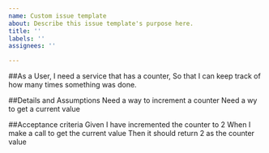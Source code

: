 ```yaml
---
name: Custom issue template
about: Describe this issue template's purpose here.
title: ''
labels: ''
assignees: ''

---
```


##As a User,
I need a service that has a counter,
So that I can keep track of how many times something was done.

##Details and Assumptions
Need a way to increment a counter
Need a wy to get a current value

##Acceptance criteria
Given I have incremented the counter to 2
When I make a call to get the current value
Then it should return 2 as the counter value
